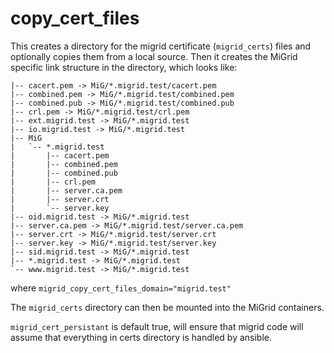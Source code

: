 # copy\_cert\_files

This creates a directory for the migrid certificate (`migrid_certs`) files and optionally copies them from a local source.
Then it creates the MiGrid specific link structure in the directory, which looks like:

```
|-- cacert.pem -> MiG/*.migrid.test/cacert.pem
|-- combined.pem -> MiG/*.migrid.test/combined.pem
|-- combined.pub -> MiG/*.migrid.test/combined.pub
|-- crl.pem -> MiG/*.migrid.test/crl.pem
|-- ext.migrid.test -> MiG/*.migrid.test
|-- io.migrid.test -> MiG/*.migrid.test
|-- MiG
|   `-- *.migrid.test
|       |-- cacert.pem
|       |-- combined.pem
|       |-- combined.pub
|       |-- crl.pem
|       |-- server.ca.pem
|       |-- server.crt
|       `-- server.key
|-- oid.migrid.test -> MiG/*.migrid.test
|-- server.ca.pem -> MiG/*.migrid.test/server.ca.pem
|-- server.crt -> MiG/*.migrid.test/server.crt
|-- server.key -> MiG/*.migrid.test/server.key
|-- sid.migrid.test -> MiG/*.migrid.test
|-- *.migrid.test -> MiG/*.migrid.test
`-- www.migrid.test -> MiG/*.migrid.test
```

where `migrid_copy_cert_files_domain="migrid.test"`

The `migrid_certs` directory can then be mounted into the MiGrid containers.

`migrid_cert_persistant` is default true, will ensure that migrid code will assume that everything in certs directory is handled by ansible.